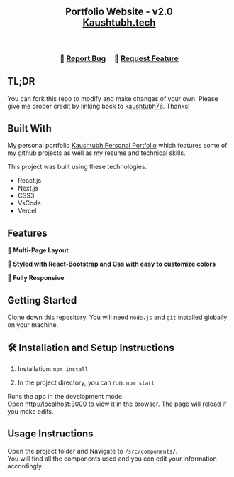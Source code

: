 <h2 align="center">
  Portfolio Website - v2.0<br/>
  <a href="https://personal-portfolio-nine-indol.vercel.app/" target="_blank">Kaushtubh.tech</a>
</h2>

<br/>

<h3 align="center">
    🔹
    <a href="https://github.com/kaustubh76/portfolio/issues">Report Bug</a> &nbsp; &nbsp;
    🔹
    <a href="https://github.com/kaustubh76/portfolio/issues">Request Feature</a>
</h3>

## TL;DR

You can fork this repo to modify and make changes of your own. Please give me proper credit by linking back to [kaushtubh76](https://github.com/kaustubh76/portfolio). Thanks!

## Built With

My personal portfolio <a href="https://personal-portfolio-nine-indol.vercel.app/" target="_blank">Kaushtubh Personal Portfolio</a> which features some of my github projects as well as my resume and technical skills.<br/>

This project was built using these technologies.

- React.js
- Next.js
- CSS3
- VsCode
- Vercel

## Features

**📖 Multi-Page Layout**

**🎨 Styled with React-Bootstrap and Css with easy to customize colors**

**📱 Fully Responsive**

## Getting Started

Clone down this repository. You will need `node.js` and `git` installed globally on your machine.

## 🛠 Installation and Setup Instructions

1. Installation: `npm install`

2. In the project directory, you can run: `npm start`

Runs the app in the development mode.\
Open [http://localhost:3000](http://localhost:3000) to view it in the browser.
The page will reload if you make edits.

## Usage Instructions

Open the project folder and Navigate to `/src/components/`. <br/>
You will find all the components used and you can edit your information accordingly.
